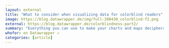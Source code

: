 ```yaml
---
layout: external
title: "What to consider when visualizing data for colorblind readers"
image: https://blog.datawrapper.de/img/full-200430_colorblind-f2.png
external: https://blog.datawrapper.de/colorblindness-part2/
summary: "Everything you can use to make your charts and maps decipherable for colorblind readers."
whofor: on Datawrapper ↗
categories: [article]
---
```

